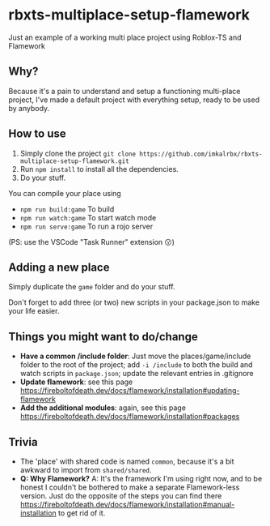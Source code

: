 # rbxts-multiplace-setup-flamework
Just an example of a working multi place project using Roblox-TS and Flamework

## Why?
Because it's a pain to understand and setup a functioning multi-place project, I've made a default project with everything setup, ready to be used by anybody.

## How to use
1. Simply clone the project
`git clone https://github.com/imkalrbx/rbxts-multiplace-setup-flamework.git`
2. Run `npm install` to install all the dependencies.
3. Do your stuff.

You can compile your place using
- `npm run build:game` To build
- `npm run watch:game` To start watch mode
- `npm run serve:game` To run a rojo server

(PS: use the VSCode "Task Runner" extension 😗)

## Adding a new place
Simply duplicate the `game` folder and do your stuff.

Don't forget to add three (or two) new scripts in your package.json to make your life easier.

## Things you might want to do/change
- **Have a common /include folder**: Just move the places/game/include folder to the root of the project;
add `-i /include` to both the build and watch scripts in `package.json`; update the relevant entries in .gitignore
- **Update flamework**: see this page https://fireboltofdeath.dev/docs/flamework/installation#updating-flamework
- **Add the additional modules**: again, see this page https://fireboltofdeath.dev/docs/flamework/installation#packages

## Trivia
- The 'place' with shared code is named `common`, because it's a bit awkward to import from `shared/shared`.
- **Q: Why Flamework?** A: It's the framework I'm using right now, and to be honest I couldn't be bothered to make a separate Flamework-less version.
Just do the opposite of the steps you can find there https://fireboltofdeath.dev/docs/flamework/installation#manual-installation to get rid of it.
